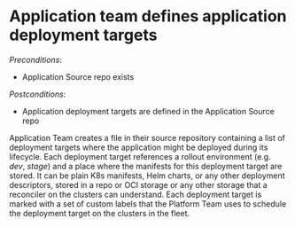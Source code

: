 # Application team defines application deployment targets

*Preconditions*:

- Application Source repo exists  

*Postconditions*:

- Application deployment targets are defined in the Application Source repo

Application Team creates a file in their source repository containing a list of deployment targets where the application might be deployed during its lifecycle. Each deployment target references a rollout environment (e.g. *dev*, *stage*) and a place where the manifests for this deployment target are stored. It can be plain K8s manifests, Helm charts, or any other deployment descriptors, stored in a repo or OCI storage or any other storage that a reconciler on the clusters can understand. Each deployment target is marked with a set of custom labels that the Platform Team uses to schedule the deployment target on the clusters in the fleet.
